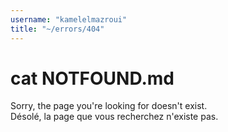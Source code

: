 ```yaml
---
username: "kamelelmazroui"
title: "~/errors/404"
---
```


# cat NOTFOUND.md

Sorry, the page you're looking for doesn't exist.\
Désolé, la page que vous recherchez n'existe pas.
